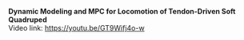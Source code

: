 **Dynamic Modeling and MPC for Locomotion of Tendon-Driven Soft Quadruped**<br>
Video link: https://youtu.be/GT9Wifj4o-w
